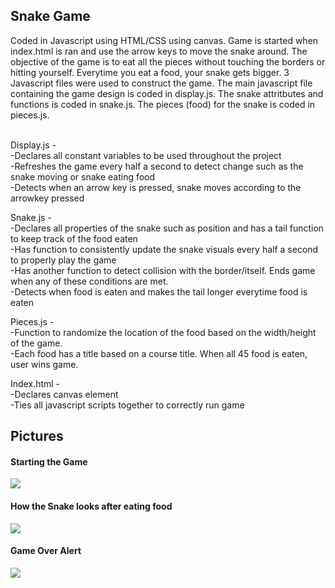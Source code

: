 <h2> Snake Game </h2>

Coded in Javascript using HTML/CSS using canvas. Game is started when index.html is ran and use the arrow keys to move the snake around. The objective of the game is to eat all the pieces without touching the borders or hitting yourself. Everytime you eat a food, your snake gets bigger. 3 Javascript files were used to construct the game. The main javascript file containing the game design is coded in display.js. The snake attritbutes and functions is coded in snake.js. The pieces (food) for the snake is coded in pieces.js. 

<br>
Display.js - <br>
  -Declares all constant variables to be used throughout the project <br>
  -Refreshes the game every half a second to detect change such as the snake moving or snake eating food <br>
  -Detects when an arrow key is pressed, snake moves according to the arrowkey pressed <br>
  
Snake.js - <br>
  -Declares all properties of the snake such as position and has a tail function to keep track of the food eaten <br>
  -Has function to consistently update the snake visuals every half a second to properly play the game <br>
  -Has another function to detect collision with the border/itself. Ends game when any of these conditions are met. <br>
  -Detects when food is eaten and makes the tail longer everytime food is eaten <br>

Pieces.js - <br>
  -Function to randomize the location of the food based on the width/height of the game. <br>
  -Each food has a title based on a course title. When all 45 food is eaten, user wins game. <br>

Index.html - <br>
  -Declares canvas element <br>
  -Ties all javascript scripts together to correctly run game <br>
  
<h2> Pictures </h2>

<h4> Starting the Game </h4>
<img src = "https://user-images.githubusercontent.com/56744953/95142157-0dc1b780-0741-11eb-9c0b-125b30622224.png"></img>

<h4> How the Snake looks after eating food </h4>
<img src = "https://user-images.githubusercontent.com/56744953/95142393-99d3df00-0741-11eb-94c0-87b2a649a7ce.png"></img>

<h4> Game Over Alert </h4>
<img src = "https://user-images.githubusercontent.com/56744953/95142469-c5ef6000-0741-11eb-9fc8-a90d3a92691f.png"></img>

